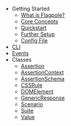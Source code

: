 - Getting Started
    - [What is Flagpole?](about.md)
    - [Core Concepts](concepts.md)
    - [Quickstart](quickstart.md)
    - [Further Setup](setup.md)
    - [Config File](config.md)
- [CLI](cli.md)
- [Events](events.md)
- Classes
    - [Assertion](assertion.md)
    - [AssertionContext](assertion-context.md)
    - [AssertionSchema](assertion-schema.md)
    - [CSSRule](css-rule.md)
    - [DOMElement](dom-element.md)
    - [GenericResponse](generic-response.md)
    - [Scenario](scenario.md)
    - [Suite](suite.md)
    - [Value](value.md)

